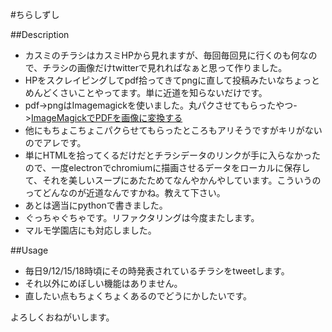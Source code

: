 #ちらしずし
<!--![PNG]()-->
##Description
+ カスミのチラシはカスミHPから見れますが、毎回毎回見に行くのも何なので、チラシの画像だけtwitterで見れればなぁと思って作りました。
+ HPをスクレイピングしてpdf拾ってきてpngに直して投稿みたいなちょっとめんどくさいことやってます。単に近道を知らないだけです。
+ pdf->pngはImagemagickを使いました。丸パクさせてもらったやつ->[ImageMagickでPDFを画像に変換する](http://qiita.com/polikeiji/items/cc0929bc0171b6348f33 "Qiita")
+ 他にもちょこちょこパクらせてもらったところもアリそうですがキリがないのでアレです。
+ 単にHTMLを拾ってくるだけだとチラシデータのリンクが手に入らなかったので、一度electronでchromiumに描画させるデータをローカルに保存して、それを美しいスープにあたためてなんやかんやしています。こういうのってどんなのが近道なんですかね。教えて下さい。
+ あとは適当にpythonで書きました。
+ ぐっちゃぐちゃです。リファクタリングは今度またします。
+ マルモ学園店にも対応しました。

##Usage
+ 毎日9/12/15/18時頃にその時発表されているチラシをtweetします。
+ それ以外にめぼしい機能はありません。
+ 直したい点もちょくちょくあるのでどうにかしたいです。

よろしくおねがいします。
